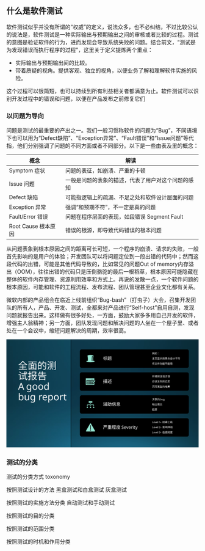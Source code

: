 ## 什么是软件测试

软件测试似乎并没有所谓的“权威”的定义，说法众多，也不必纠结，不过比较公认的说法是，软件测试是一种实际输出与预期输出之间的审核或者比较的过程。测试的意图是验证软件的行为，进而发现会导致系统失败的问题。结合前文，“测试是为发现错误而执行程序的过程”，这里关于定义提炼两个重点：

- 实际输出与预期输出间的比较。
- 带着质疑的视角。提供客观、独立的视角，以便业务了解和理解软件实施的风险。

这个过程可以很简短，也可以持续到所有利益相关者都满意为止。软件测试可以识别开发过程中的错误和问题，以便在产品发布之前修复它们

### 以问题为导向

问题是测试的最重要的产出之一。我们一般习惯称软件的问题为“Bug”，不同语境下也可以用为“Defect缺陷”、“Exception异常”、“Fault错误”和“Issue问题”等代指，他们分别强调了问题的不同方面或者不同部分。以下是一些由表及里的概念：

| 概念                | 解读                                               |
| ------------------- | -------------------------------------------------- |
| Symptom 症状        | 问题的表征，如崩溃、严重的卡顿                     |
| Issue 问题          | 一般是问题的表象的描述，代表了用户对这个问题的感知 |
| Defect 缺陷         | 可能指逻辑上的疏漏、不足之处和软件设计层面的问题   |
| Exception 异常      | 强调“和预期不符”，不一定是真的问题                 |
| Fault/Error 错误    | 问题在程序层面的表现，如段错误 Segment Fault        |
| Root Cause 根本原因 | 错误的根源，即导致代码错误的根本问题               |

从问题表象到根本原因之间的距离可长可短，一个程序的崩溃、请求的失败，一般首先影响的是用户的体验；开发团队可以将问题定位到一段出错的代码中；然而这段代码的出错，可能是其他代码导致的，比如常见的问题Out of memory内存溢出（OOM），往往出错的代码只是压倒骆驼的最后一根稻草，根本原因可能隐藏在整体的软件内存管理、资源利用效率和方式上。再说的发散一点，一个软件问题的根本原因，可能和软件的工程流程、发布流程、团队管理甚至企业文化都有关系。

微软内部的产品组会在临近上线前组织“Bug-bash”（打虫子）大会，召集开发团队的所有人，产品、开发、测试，全都来对产品进行“Self-host”自用自测，发现问题就报告出来。这样做有很多好处，一方面，鼓励大家多多用自己开发的软件，增强主人翁精神；另一方面，团队发现问题和解决问题的人坐在一个屋子里、或者处在一个会议中，缩短问题解决的周期，效率很高。

<img src="img/Slide4.SVG"/>

### 测试的分类

测试的分类方式 toxonomy

按照测试设计的方法
黑盒测试和白盒测试
灰盒测试

按照测试的实施方法分类
自动测试和手动测试

按照测试的目的分类

按照测试的范围分类

按照测试的时机和作用分类